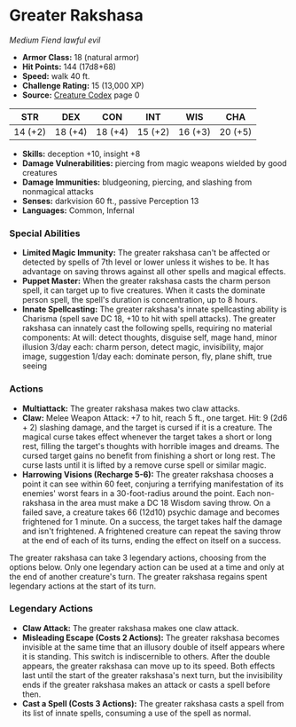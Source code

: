 # Greater Rakshasa

*Medium* *Fiend* *lawful evil*

- **Armor Class:** 18 (natural armor)
- **Hit Points:** 144 (17d8+68)
- **Speed:** walk 40 ft.
- **Challenge Rating:** 15 (13,000 XP)
- **Source:** [Creature Codex](https://koboldpress.com/kpstore/product/creature-codex-for-5th-edition-dnd) page 0

| STR | DEX | CON | INT | WIS | CHA |
| --- | --- | --- | --- | --- | --- |
| 14 (+2) | 18 (+4) | 18 (+4) | 15 (+2) | 16 (+3) | 20 (+5) |

- **Skills:** deception +10, insight +8
- **Damage Vulnerabilities:** piercing from magic weapons wielded by good creatures
- **Damage Immunities:** bludgeoning, piercing, and slashing from nonmagical attacks
- **Senses:** darkvision 60 ft., passive Perception 13
- **Languages:** Common, Infernal

### Special Abilities

- **Limited Magic Immunity:** The greater rakshasa can't be affected or detected by spells of 7th level or lower unless it wishes to be. It has advantage on saving throws against all other spells and magical effects.
- **Puppet Master:** When the greater rakshasa casts the charm person spell, it can target up to five creatures. When it casts the dominate person spell, the spell's duration is concentration, up to 8 hours.
- **Innate Spellcasting:** The greater rakshasa's innate spellcasting ability is Charisma (spell save DC 18, +10 to hit with spell attacks). The greater rakshasa can innately cast the following spells, requiring no material components:
At will: detect thoughts, disguise self, mage hand, minor illusion
3/day each: charm person, detect magic, invisibility, major image, suggestion
1/day each: dominate person, fly, plane shift, true seeing

### Actions

- **Multiattack:** The greater rakshasa makes two claw attacks.
- **Claw:** Melee Weapon Attack: +7 to hit, reach 5 ft., one target. Hit: 9 (2d6 + 2) slashing damage, and the target is cursed if it is a creature. The magical curse takes effect whenever the target takes a short or long rest, filling the target's thoughts with horrible images and dreams. The cursed target gains no benefit from finishing a short or long rest. The curse lasts until it is lifted by a remove curse spell or similar magic.
- **Harrowing Visions (Recharge 5-6):** The greater rakshasa chooses a point it can see within 60 feet, conjuring a terrifying manifestation of its enemies' worst fears in a 30-foot-radius around the point. Each non-rakshasa in the area must make a DC 18 Wisdom saving throw. On a failed save, a creature takes 66 (12d10) psychic damage and becomes frightened for 1 minute. On a success, the target takes half the damage and isn't frightened. A frightened creature can repeat the saving throw at the end of each of its turns, ending the effect on itself on a success.

The greater rakshasa can take 3 legendary actions, choosing from the options below. Only one legendary action can be used at a time and only at the end of another creature's turn. The greater rakshasa regains spent legendary actions at the start of its turn.

### Legendary Actions

- **Claw Attack:** The greater rakshasa makes one claw attack.
- **Misleading Escape (Costs 2 Actions):** The greater rakshasa becomes invisible at the same time that an illusory double of itself appears where it is standing. This switch is indiscernible to others. After the double appears, the greater rakshasa can move up to its speed. Both effects last until the start of the greater rakshasa's next turn, but the invisibility ends if the greater rakshasa makes an attack or casts a spell before then.
- **Cast a Spell (Costs 3 Actions):** The greater rakshasa casts a spell from its list of innate spells, consuming a use of the spell as normal.
